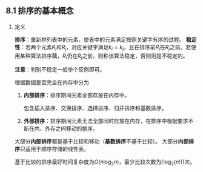 ## 8.1 排序的基本概念

1. 定义

    **排序**：重新排列表中的元素，使表中的元素满足按照关键字有序的过程。
    **稳定性**：若两个元素$R_i$和$R_j$，对应关键字满足$k_i=k_j$，且在排序前$R_i$在$R_j$之前。若使用某种算法排序藕，$R_i$仍在$R_j$之前，则称该算法稳定，否则则是不稳定的。

    **注意**：判别不稳定一般举个反例即可。

    根据数据是否完全在内存中分为

    1. **内部排序**：排序期间元素全部存放在内存中。

        包含插入排序、交换排序、选择排序、归并排序和基数排序。

    2. **外部排序**：排序期间元素无法全部同时存放在内存，在排序中根据要求不断在内、外存之间移动的排序。

    大部分**内部排序**都是基于比较和移动（**基数排序**不基于比较）。
    大部分**内部排序**只适用于顺序存储的线性表。

    基于比较的排序最好时间复杂度为$O(n\log_2n)$，最少比较次数为$\lceil \log_2(n!)\rceil$次。
